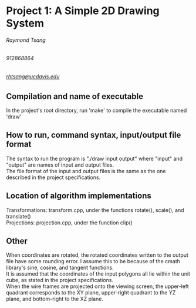 # Project 1: A Simple 2D Drawing System

###### Raymond Tsang
###### 912868864
###### rhtsang@ucdavis.edu

Compilation and name of executable
----------
In the project's root directory, run 'make' to compile the executable named 'draw'

How to run, command syntax, input/output file format
---------
The syntax to run the program is "./draw input output" where "input" and "output" are names of input and output files.  
The file format of the input and output files is the same as the one described in the project specifications.

Location of algorithm implementations
-----------------

Transformations: transform.cpp, under the functions rotate(), scale(), and translate()  
Projections: projection.cpp, under the function clip()  

Other
--------------
When coordinates are rotated, the rotated coordinates written to the output file have some rounding error. I assume this to be because of the cmath library's sine, cosine, and tangent functions.  
It is assumed that the coordinates of the input polygons all lie within the unit cube, as stated in the project specifications.  
When the wire frames are projected onto the viewing screen, the upper-left quadrant corresponds to the XY plane, upper-right quadrant to the YZ plane, and bottom-right to the XZ plane.  
